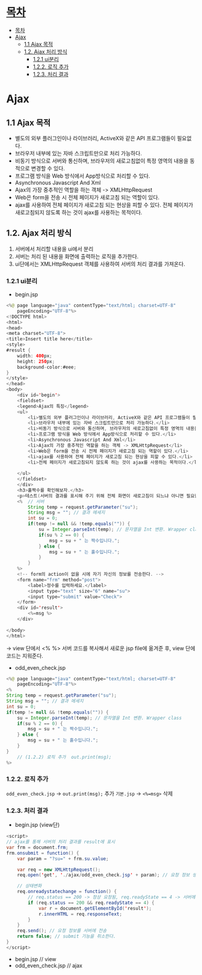# [목차](#목차)
- [목차](#목차)
- [Ajax](#ajax)
	- [1.1 Ajax 목적](#11-ajax-목적)
	- [1.2. Ajax 처리 방식](#12-ajax-처리-방식)
		- [1.2.1 ui분리](#121-ui분리)
		- [1.2.2. 로직 추가](#122-로직-추가)
		- [1.2.3. 처리 결과](#123-처리-결과)

# Ajax

## 1.1 Ajax 목적

- 별도의 외부 플러그인이나 라이브러리, ActiveX와 같은 API 프로그램들이 필요없다.
- 브라우저 내부에 있는 자바 스크립트만으로 처리 가능하다.
- 비동기 방식으로 서버와 통신하며, 브라우저의 새로고침없이 특정 영역의 내용을 동적으로 변경할 수 있다.
- 프로그램 방식을 Web 방식에서 App방식으로 처리할 수 있다.
- Asynchronous Javascript And Xml
- Ajax의 가장 중추적인 역할을 하는 객체 -> XMLHttpRequest
- Web은 form을 전송 시 전체 페이지가 새로고침 되는 역할이 있다.
- ajax를 사용하여 전체 페이지가 새로고침 되는 현상을 피할 수 있다.
전체 페이지가 새로고침되지 않도록 하는 것이 ajax를 사용하는 목적이다.

## 1.2. Ajax 처리 방식
1. 서버에서 처리할 내용을 ui에서 분리
2. 서버는 처리 된 내용을 화면에 출력하는 로직을 추가한다.
3. ui단에서는 XMLHttpRequest 객체를 사용하여 서버의 처리 결과를 가져온다.

### 1.2.1 ui분리
- begin.jsp <!-- view단 -->
```java
<%@ page language="java" contentType="text/html; charset=UTF-8"
    pageEncoding="UTF-8"%>
<!DOCTYPE html>
<html>
<head>
<meta charset="UTF-8">
<title>Insert title here</title>
<style>
#result {
	width: 400px;
	height: 250px;
	background-color:#eee;
}
</style>
</head>
<body>
	<div id='begin'>
	<fieldset>
	<legend>Ajax의 특징</legend>
	<ul>
		<li>별도의 외부 플러그인이나 라이브러리, ActiveX와 같은 API 프로그램들이 필요없다.</li>
		<li>브라우저 내부에 있는 자바 스크립트만으로 처리 가능하다.</li>
		<li>비동기 방식으로 서버와 통신하며, 브라우저의 새로고침없이 특정 영역의 내용을 동적으로 변경할 수 있다.</li>
		<li>프로그램 방식을 Web 방식에서 App방식으로 처리할 수 있다.</li>
		<li>Asynchronous Javascript And Xml</li>
		<li>Ajax의 가장 중추적인 역할을 하는 객체 -> XMLHttpRequest</li>
		<li>Web은 form을 전송 시 전체 페이지가 새로고침 되는 역할이 있다.</li>
		<li>ajax를 사용하여 전체 페이지가 새로고침 되는 현상을 피할 수 있다.</li>
		<li>전체 페이지가 새로고침되지 않도록 하는 것이 ajax를 사용하는 목적이다.</li>
		
	</ul>
	</fieldset>
	</div>
	<h3>홀짝수를 확인해보자.</h3>
	<p>테스트(서버의 결과를 표시해 주기 위해 전체 화면이 새로고침이 되느냐 아니면 필요한 부분만 새로고침 되느냐)</p>
	<%  // 서버
		String temp = request.getParameter("su");
		String msg = ""; // 결과 메세지	
		int su = 0;
		if(temp != null && !temp.equals("")) {
			su = Integer.parseInt(temp); // 문자열을 Int 변환. Wrapper class
			if(su % 2 == 0) {
				msg = su + " 는 짝수입니다.";				
			} else {
				msg = su + " 는 홀수입니다.";
			}
		}
	%>
	<!-- form의 action이 없을 시에 자기 자신의 정보를 전송한다. -->
	<form name="frm" method="post">
		<label>정수를 입력하세요.</label>
		<input type="text" size="6" name="su">
		<input type="submit" value="Check">
	</form>
	<div id='result'>
		<%=msg %>
	</div>
	
</body>
</html>

```
-> view 단에서 <% %> 서버 코드를 복사해서 새로운 jsp file에 옮겨준 후, view 단에 코드는 지워준다.
- odd_even_check.jsp
```java
<%@ page language="java" contentType="text/html; charset=UTF-8"
    pageEncoding="UTF-8"%>
<%
String temp = request.getParameter("su");
String msg = ""; // 결과 메세지	
int su = 0;
if(temp != null && !temp.equals("")) {
	su = Integer.parseInt(temp); // 문자열을 Int 변환. Wrapper class
	if(su % 2 == 0) {
		msg = su + " 는 짝수입니다.";				
	} else {
		msg = su + " 는 홀수입니다.";
	}
}
    // (1.2.2) 로직 추가  out.print(msg);
%>
```

### 1.2.2. 로직 추가
`odd_even_check.jsp` -> `out.print(msg);` 추가
`기본.jsp` -> `<%=msg>` 삭제


### 1.2.3. 처리 결과
- begin.jsp (view단)

```java
<script>
// ajax를 통해 서버의 처리 결과를 result에 표시
var frm = document.frm;
frm.onsubmit = function() {
	var param = "?su=" + frm.su.value;

	var req = new XMLHttpRequest();
	req.open('get', './ajax/odd_even_check.jsp' + param); // 요청 정보 생성

	// 상태변화
	req.onreadystatechange = function() {
		// req.status == 200 -> 정상 요청됨, req.readyState == 4 -> 서버에서 처리된 응답 상태값.
		if (req.status == 200 && req.readyState == 4) {
			var r = document.getElementById('result');
			r.innerHTML = req.responseText;
		}
	}
	req.send(); // 요청 정보를 서버에 전송
	return false; // submit 기능을 취소한다.
}
</script>
```

- begin.jsp // view
- odd_even_check.jsp // ajax